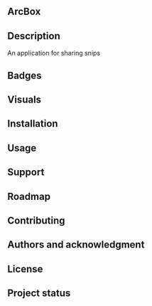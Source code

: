 ## ArcBox

## Description
An application for sharing snips

## Badges

## Visuals

## Installation

## Usage

## Support

## Roadmap

## Contributing

## Authors and acknowledgment

## License

## Project status

